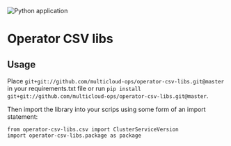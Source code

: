 ![Python application](https://github.com/multicloud-ops/operator-csv-libs/workflows/Python%20application/badge.svg) 
# Operator CSV libs

## Usage

Place `git+git://github.com/multicloud-ops/operator-csv-libs.git@master` in your requirements.txt file or run `pip install git+git://github.com/multicloud-ops/operator-csv-libs.git@master`. 
  
Then import the library into your scrips using some form of an import statement:
```
from operator-csv-libs.csv import ClusterServiceVersion
import operator-csv-libs.package as package
```